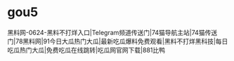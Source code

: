 # gou5
黑料网-0624-黑料不打烊入口|Telegram频道传送门|74猫导航主站|74猫传送门|78黑料网|91今日大瓜热门大瓜|最新吃瓜爆料免费观看|黑料不打烊黑科技|每日吃瓜热门大瓜|免费吃瓜在线跳转|吃瓜网官网下载|881比鸭
